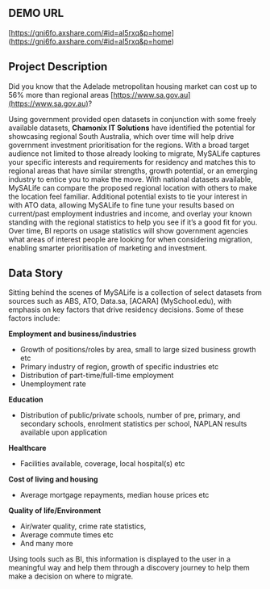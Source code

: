 ## DEMO URL
[https://gni6fo.axshare.com/#id=al5rxq&p=home] (https://gni6fo.axshare.com/#id=al5rxq&p=home)

## Project Description
Did you know that the Adelade metropolitan housing market can cost up to 56% more than regional areas [https://www.sa.gov.au](https://www.sa.gov.au)?

Using government provided open datasets in conjunction with some freely available datasets, **Chamonix IT Solutions** have identified the potential for showcasing regional South Australia, which over time will help drive government investment prioritisation for the regions. With a broad target audience not limited to those already looking to migrate, MySALife captures your specific interests and requirements for residency and matches this to regional areas that have similar strengths, growth potential, or an emerging industry to entice you to make the move.
With national datasets available, MySALife can compare the proposed regional location with others to make the location feel familiar. Additional potential exists to tie your interest in with ATO data, allowing MySALife to fine tune your results based on current/past employment industries and income, and overlay your known standing with the regional statistics to help you see if it’s a good fit for you.
Over time, BI reports on usage statistics will show government agencies what areas of interest people are looking for when considering migration, enabling smarter prioritisation of marketing and investment.

## Data Story
Sitting behind the scenes of MySALife is a collection of select datasets from sources such as ABS, ATO, Data.sa, [ACARA] (MySchool.edu), with emphasis on key factors that drive residency decisions. Some of these factors include:

**Employment and business/industries**

* Growth of positions/roles by area, small to large sized business growth etc
* Primary industry of region, growth of specific industries etc
* Distribution of part-time/full-time employment
* Unemployment rate

**Education**
* Distribution of public/private schools, number of pre, primary, and secondary schools, enrolment statistics per school, NAPLAN results available upon application

**Healthcare**
* Facilities available, coverage, local hospital(s) etc

**Cost of living and housing**

* Average mortgage repayments, median house prices etc

**Quality of life/Environment**

* Air/water quality, crime rate statistics,
* Average commute times etc
* And many more

Using tools such as BI, this information is displayed to the user in a meaningful way and help them through a discovery journey to help them make a decision on where to migrate.

